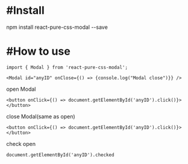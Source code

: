# #Install


npm install react-pure-css-modal --save




# #How to use

```
import { Modal } from 'react-pure-css-modal';

<Modal id="anyID" onClose={() => {console.log("Modal close")}} />
```


open Modal
```
<button onClick={() => document.getElementById('anyID').click()}></button>
```

close Modal(same as open)

```
<button onClick={() => document.getElementById('anyID').click()}></button>
```

check open

```
document.getElementById('anyID').checked
```
